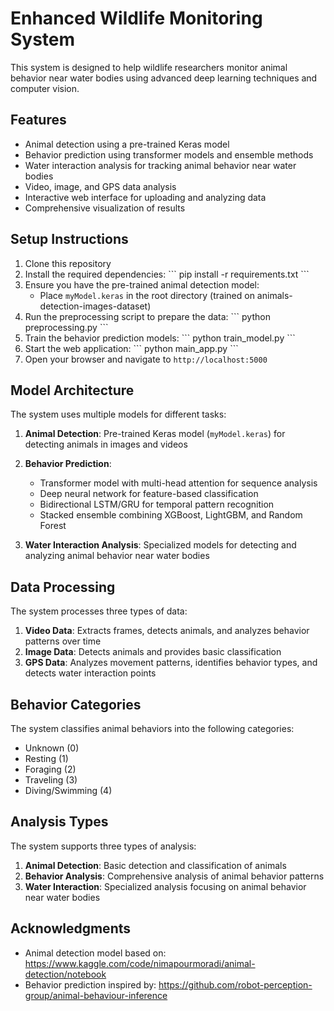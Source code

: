 # Enhanced Wildlife Monitoring System

This system is designed to help wildlife researchers monitor animal behavior near water bodies using advanced deep learning techniques and computer vision.

## Features

- Animal detection using a pre-trained Keras model
- Behavior prediction using transformer models and ensemble methods
- Water interaction analysis for tracking animal behavior near water bodies
- Video, image, and GPS data analysis
- Interactive web interface for uploading and analyzing data
- Comprehensive visualization of results

## Setup Instructions

1. Clone this repository
2. Install the required dependencies:
   \`\`\`
   pip install -r requirements.txt
   \`\`\`
3. Ensure you have the pre-trained animal detection model:
   - Place `myModel.keras` in the root directory (trained on animals-detection-images-dataset)
4. Run the preprocessing script to prepare the data:
   \`\`\`
   python preprocessing.py
   \`\`\`
5. Train the behavior prediction models:
   \`\`\`
   python train_model.py
   \`\`\`
6. Start the web application:
   \`\`\`
   python main_app.py
   \`\`\`
7. Open your browser and navigate to `http://localhost:5000`

## Model Architecture

The system uses multiple models for different tasks:

1. **Animal Detection**: Pre-trained Keras model (`myModel.keras`) for detecting animals in images and videos
2. **Behavior Prediction**: 
   - Transformer model with multi-head attention for sequence analysis
   - Deep neural network for feature-based classification
   - Bidirectional LSTM/GRU for temporal pattern recognition
   - Stacked ensemble combining XGBoost, LightGBM, and Random Forest

3. **Water Interaction Analysis**: Specialized models for detecting and analyzing animal behavior near water bodies

## Data Processing

The system processes three types of data:

1. **Video Data**: Extracts frames, detects animals, and analyzes behavior patterns over time
2. **Image Data**: Detects animals and provides basic classification
3. **GPS Data**: Analyzes movement patterns, identifies behavior types, and detects water interaction points

## Behavior Categories

The system classifies animal behaviors into the following categories:

- Unknown (0)
- Resting (1)
- Foraging (2)
- Traveling (3)
- Diving/Swimming (4)

## Analysis Types

The system supports three types of analysis:

1. **Animal Detection**: Basic detection and classification of animals
2. **Behavior Analysis**: Comprehensive analysis of animal behavior patterns
3. **Water Interaction**: Specialized analysis focusing on animal behavior near water bodies

## Acknowledgments

- Animal detection model based on: https://www.kaggle.com/code/nimapourmoradi/animal-detection/notebook
- Behavior prediction inspired by: https://github.com/robot-perception-group/animal-behaviour-inference
